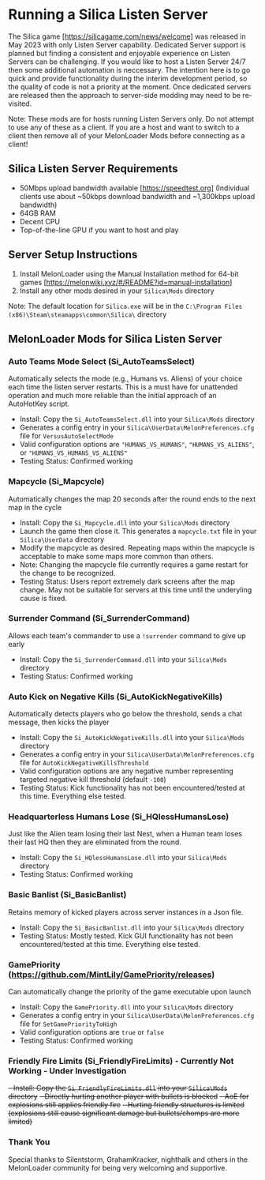 # Running a Silica Listen Server
The Silica game [https://silicagame.com/news/welcome] was released in May 2023 with only Listen Server capability. Dedicated Server support is planned but finding a consistent and enjoyable experience on Listen Servers can be challenging. If you would like to host a Listen Server 24/7 then some additional automation is neccessary. The intention here is to go quick and provide functionality during the interim development period, so the quality of code is not a priority at the moment. Once dedicated servers are released then the approach to server-side modding may need to be re-visited.

Note: These mods are for hosts running Listen Servers only. Do not attempt to use any of these as a client. If you are a host and want to switch to a client then remove all of your MelonLoader Mods before connecting as a client!

## Silica Listen Server Requirements
- 50Mbps upload bandwidth available [https://speedtest.org] (Individual clients use about ~50kbps download bandwidth and ~1,300kbps upload bandwidth)
- 64GB RAM
- Decent CPU
- Top-of-the-line GPU if you want to host and play

## Server Setup Instructions
1. Install MelonLoader using the Manual Installation method for 64-bit games [https://melonwiki.xyz/#/README?id=manual-installation]
2. Install any other mods desired in your `Silica\Mods` directory

Note: The default location for `Silica.exe` will be in the `C:\Program Files (x86)\Steam\steamapps\common\Silica\` directory

## MelonLoader Mods for Silica Listen Server
### Auto Teams Mode Select (Si_AutoTeamsSelect)
Automatically selects the mode (e.g., Humans vs. Aliens) of your choice each time the listen server restarts. This is a must have for unattended operation and much more reliable than the initial approach of an AutoHotKey script.
- Install: Copy the `Si_AutoTeamsSelect.dll` into your `Silica\Mods` directory
- Generates a config entry in your `Silica\UserData\MelonPreferences.cfg` file for `VersusAutoSelectMode`
- Valid configuration options are `"HUMANS_VS_HUMANS"`, `"HUMANS_VS_ALIENS"`, or `"HUMANS_VS_HUMANS_VS_ALIENS"`
- Testing Status: Confirmed working

### Mapcycle (Si_Mapcycle)
Automatically changes the map 20 seconds after the round ends to the next map in the cycle
- Install: Copy the `Si_Mapcycle.dll` into your `Silica\Mods` directory
- Launch the game then close it. This generates a `mapcycle.txt` file in your `Silica\UserData` directory
- Modify the mapcycle as desired. Repeating maps within the mapcycle is acceptable to make some maps more common than others.
- Note: Changing the mapcycle file currently requires a game restart for the change to be recognized.
- Testing Status: Users report extremely dark screens after the map change. May not be suitable for servers at this time until the underyling cause is fixed.

### Surrender Command (Si_SurrenderCommand)
Allows each team's commander to use a `!surrender` command to give up early
- Install: Copy the `Si_SurrenderCommand.dll` into your `Silica\Mods` directory
- Testing Status: Confirmed working

### Auto Kick on Negative Kills (Si_AutoKickNegativeKills)
Automatically detects players who go below the threshold, sends a chat message, then kicks the player
- Install: Copy the `Si_AutoKickNegativeKills.dll` into your `Silica\Mods` directory
- Generates a config entry in your `Silica\UserData\MelonPreferences.cfg` file for `AutoKickNegativeKillsThreshold`
- Valid configuration options are any negative number representing targeted negative kill threshold (default `-100`)
- Testing Status: Kick functionality has not been encountered/tested at this time. Everything else tested.

### Headquarterless Humans Lose (Si_HQlessHumansLose)
Just like the Alien team losing their last Nest, when a Human team loses their last HQ then they are eliminated from the round.
- Install: Copy the `Si_HQlessHumansLose.dll` into your `Silica\Mods` directory
- Testing Status: Confirmed working

### Basic Banlist (Si_BasicBanlist)
Retains memory of kicked players across server instances in a Json file.
- Install: Copy the `Si_BasicBanlist.dll` into your `Silica\Mods` directory
- Testing Status: Mostly tested. Kick GUI functionality has not been encountered/tested at this time. Everything else tested.

### GamePriority (https://github.com/MintLily/GamePriority/releases)
Can automatically change the priority of the game executable upon launch
- Install: Copy the `GamePriority.dll` into your `Silica\Mods` directory
- Generates a config entry in your `Silica\UserData\MelonPreferences.cfg` file for `SetGamePriorityToHigh`
- Valid configuration options are `true` or `false`
- Testing Status: Confirmed working

### Friendly Fire Limits (Si_FriendlyFireLimits) - Currently Not Working - Under Investigation
~~- Install: Copy the `Si_FriendlyFireLimits.dll` into your `Silica\Mods` directory~~
~~- Directly hurting another player with bullets is blocked~~
~~- AoE for explosions still applies friendly fire~~
~~- Hurting friendly structures is limited (explosions still cause significant damage but bullets/chomps are more limited)~~

### Thank You
Special thanks to Silentstorm, GrahamKracker, nighthalk and others in the MelonLoader community for being very welcoming and supportive.
